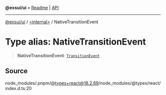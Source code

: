 **@exsui/ui** • [Readme](../../README.md) \| [API](../../globals.md)

***

[@exsui/ui](../../README.md) / [\<internal\>](../README.md) / NativeTransitionEvent

# Type alias: NativeTransitionEvent

> **NativeTransitionEvent**: [`TransitionEvent`]( https://developer.mozilla.org/docs/Web/API/TransitionEvent )

## Source

node\_modules/.pnpm/@types+react@18.2.69/node\_modules/@types/react/index.d.ts:20
